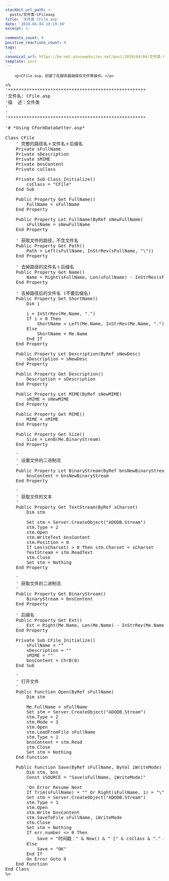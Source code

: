 ```yaml
---
stackbit_url_path: >-
  posts/文件类-CFileasp
title: '文件类 CFile.asp'
date: '2010-04-04 18:19:30'
excerpt: >-
  
comments_count: 0
positive_reactions_count: 0
tags: 
  - 
canonical_url: https://be-net.azurewebsites.net/post/2010/04/04/文件类-CFileasp
template: post
---
```


        <p>CFile.asp，封装了在服务器端保存文件等操作。</p>
<pre class="brush: vb">&lt;% 
'**************************************************** 
'文件名: CFile.asp
'描  述：文件类
'	
'
'**************************************************** 

'# *Using CFormDataGetter.asp*

Class CFile
    ' 完整的路径名＋文件名＋后缀名
    Private sFullName
    Private sDescription
    Private sMIME
    Private bnsContent
    Private csClass
    
    Private Sub Class_Initialize()
        csClass = "CFile"
    End Sub
    
    Public Property Get FullName()
        FullName = sFullName
    End Property
    
    Public Property Let FullName(ByRef sNewFullName) 
        sFullName = sNewFullName
    End Property
    
    ' 获取文件的路径，不含文件名
    Public Property Get Path()
        Path = Left(sFullName, InStrRev(sFullName, "\"))
    End Property
    
    ' 去掉路径的文件名＋后缀名
    Public Property Get Name()
        Name = Right(sFullName, Len(sFullName) - InStrRev(sFullName, "\"))
    End Property
    
    ' 去掉路径后的文件名 (不要后缀名)
    Public Property Get ShortName()
        Dim i
        
        i = InStrRev(Me.Name, ".")
        If i &gt; 0 Then
            ShortName = Left(Me.Name, InStrRev(Me.Name, ".") - 1)
        Else
            ShortName = Me.Name
        End If
    End Property
    
    Public Property Let Description(ByRef sNewDesc)
        sDescription = sNewDesc
    End Property
    
    Public Property Get Description()
        Description = sDescription
    End Property
    
    Public Property Let MIME(ByRef sNewMIME)
        sMIME = sNewMIME
    End Property
    
    Public Property Get MIME()
        MIME = sMIME
    End Property
    
    Public Property Get Size()
        Size = LenB(Me.BinaryStream)
    End Property
    
    '
    ' 设置文件的二进制流
    '
    Public Property Let BinaryStream(ByRef bnsNewBinaryStream)
        bnsContent = bnsNewBinaryStream
    End Property
    
    '
    ' 获取文件的文本
    '
    Public Property Get TextStream(ByRef sCharset)
        Dim stm
        
        Set stm = Server.CreateObject("ADODB.Stream")
        stm.Type = 2
        stm.Open
        stm.WriteText bnsContent
        stm.Position = 0
        If Len(sCharset) &gt; 0 Then stm.Charset = sCharset
        TextStream = stm.ReadText
        stm.Close
        Set stm = Nothing
    End Property 
    
    '
    ' 获取文件的二进制流
    '
    Public Property Get BinaryStream()
        BinaryStream = bnsContent
    End Property
    
    ' 后缀名
    Public Property Get Ext()
        Ext = Right(Me.Name, Len(Me.Name) - InStrRev(Me.Name, "."))
    End Property
    
    Private Sub CFile_Initialize()
        sFullName = ""
        sDescription = ""
        sMIME = ""
        bnsContent = ChrB(0)
    End Sub
    
    '
    ' 打开文件
    '
    Public Function Open(ByRef sFullName)
        Dim stm
        
        Me.FullName = sFullName
        Set stm = Server.CreateObject("ADODB.Stream")
        stm.Type = 2
        stm.Mode = 3
        stm.Open
        stm.LoadFromFile sFullName
        stm.Type = 1
        bnsContent = stm.Read
        stm.Close
        Set stm = Nothing
    End Function
    
    Public Function Save(ByRef sFullName, ByVal iWriteMode)
        Dim stm, bns
        Const sSOURCE = "Save(sFullName, iWriteMode)"
        
        'On Error Resume Next
        If Trim(sFullName) = "" Or Right(sFullName, 1) = "\" Then Exit Function
        Set stm = Server.CreateObject("ADODB.Stream")
        stm.Type = 1
        stm.Open
        stm.Write bnsContent
        stm.SaveToFile sFullName, iWriteMode
        stm.Close
        Set stm = Nothing
        If err.number &lt;&gt; 0 Then 
            Save = "时间戳：" &amp; Now() &amp; " [" &amp; csClass &amp; "." &amp; sSOURCE &amp; "] 发生错误(sFullName = '" &amp; sFullName &amp; ", iWriteMode = '" &amp; iWriteMode &amp; ")。错误号：" &amp; Err.number &amp; "；错误描述：" &amp; Err.Description &amp; "；错误源：" &amp; Err.Source &amp; "；"
        Else
            Save = "OK"
        End If
        On Error Goto 0
    End Function
End Class
%&gt;
</pre>
      